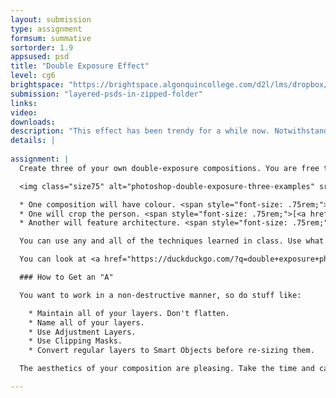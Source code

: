 ```yaml
---
layout: submission
type: assignment
formsum: summative
sortorder: 1.9
appsused: psd
title: "Double Exposure Effect"
level: cg6
brightspace: "https://brightspace.algonquincollege.com/d2l/lms/dropbox/user/folder_submit_files.d2l?db=192173&grpid=0&isprv=0&bp=0&ou=227660"
submission: "layered-psds-in-zipped-folder"
links: 
video: 
downloads: 
description: "This effect has been trendy for a while now. Notwithstanding the trend, the effect makes use of important features in Photoshop."
details: | 
  
assignment: |
  Create three of your own double-exposure compositions. You are free to use the provided photos, or you can find your own. Make sure, if you search for your own, that the image size is close to the size of the original photo. All compositions should be larger than 1500 pixels on the long side.

  <img class="size75" alt="photoshop-double-exposure-three-examples" src="/images/photoshop-double-exposure/photoshop-double-exposure-three-examples.jpg">

  * One composition will have colour. <span style="font-size: .75rem;">[<a href="https://www.pinterest.com/pin/356206651748577960/" target="_blank" title="Examples of the double exposure effect.">source</a>]</span>
  * One will crop the person. <span style="font-size: .75rem;">[<a href="http://illusion.scene360.com/wp-content/uploads/2014/11/Erkin-Demir-03.jpg" target="_blank" title="Examples of the double exposure effect.">source</a>]</span>
  * Another will feature architecture. <span style="font-size: .75rem;">[<a href="http://cdn.designinstruct.com/wp-content/uploads/2014/12/image_01_paleari.jpg" target="_blank" title="Examples of the double exposure effect.">source</a>]</span>

  You can use any and all of the techniques learned in class. Use what you need to get a pleasing result in a non-destructive manner.

  You can look at <a href="https://duckduckgo.com/?q=double+exposure+photography&amp;t=osx&amp;iax=1&amp;ia=images" target="_blank" title="Examples of the double exposure effect.">these examples</a> for inspiration.

  ### How to Get an "A"

  You want to work in a non-destructive manner, so do stuff like:

    * Maintain all of your layers. Don't flatten.
    * Name all of your layers.
    * Use Adjustment Layers.
    * Use Clipping Masks.
    * Convert regular layers to Smart Objects before re-sizing them.

  The aesthetics of your composition are pleasing. Take the time and care to choose two photos which will work well for this effect. Create a seamless effect. That is, the two photos blend seamlessly without obvious edges.

---
```

